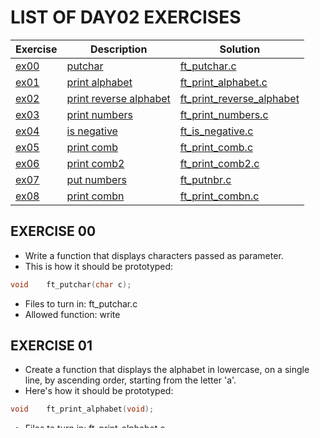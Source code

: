 # LIST OF DAY02 EXERCISES

|Exercise        |Description                    |Solution                     |
|-------------|-------------------------------|-----------------------------|
|[ex00](https://github.com/achrafelkhnissi/Computer-Science/tree/master/1337/DAYS/DAY02/ex00)         |[putchar](https://github.com/achrafelkhnissi/Computer-Science/tree/master/1337/DAYS/DAY02/ex00/README.md) |[ft_putchar.c](https://github.com/achrafelkhnissi/Computer-Science/tree/master/1337/DAYS/DAY02/ex00/ft_putchar.c)                |
|[ex01](https://github.com/achrafelkhnissi/Computer-Science/tree/master/1337/DAYS/DAY02/ex01)         |[print alphabet](https://github.com/achrafelkhnissi/Computer-Science/tree/master/1337/DAYS/DAY02/ex01/README.md)                  |[ft_print_alphabet.c](https://github.com/achrafelkhnissi/Computer-Science/tree/master/1337/DAYS/DAY02/ex01/ft_print_alphabet.c)|
|[ex02](https://github.com/achrafelkhnissi/Computer-Science/tree/master/1337/DAYS/DAY02/ex02)         |[print reverse alphabet](https://github.com/achrafelkhnissi/Computer-Science/tree/master/1337/DAYS/DAY02/ex02/README.md)             |[ft_print_reverse_alphabet](https://github.com/achrafelkhnissi/Computer-Science/tree/master/1337/DAYS/DAY02/ex02/ft_print_reverse_alphabet.c)|
|[ex03](https://github.com/achrafelkhnissi/Computer-Science/tree/master/1337/DAYS/DAY02/ex03)        |[print numbers](https://github.com/achrafelkhnissi/Computer-Science/tree/master/1337/DAYS/DAY02/ex03/README.md)  |[ft_print_numbers.c](https://github.com/achrafelkhnissi/Computer-Science/tree/master/1337/DAYS/DAY02/ex03/ft_print_numbers.c)|
|[ex04](https://github.com/achrafelkhnissi/Computer-Science/tree/master/1337/DAYS/DAY02/ex04)         |[is negative](https://github.com/achrafelkhnissi/Computer-Science/tree/master/1337/DAYS/DAY02/ex08/README.md)          |[ft_is_negative.c](https://github.com/achrafelkhnissi/Computer-Science/tree/master/1337/DAYS/DAY02/ex04/ft_isnegative.c)|
|[ex05](https://github.com/achrafelkhnissi/Computer-Science/tree/master/1337/DAYS/DAY02/ex05)         |[print comb](https://github.com/achrafelkhnissi/Computer-Science/tree/master/1337/DAYS/DAY02/ex05/README.md)              |[ft_print_comb.c](https://github.com/achrafelkhnissi/Computer-Science/tree/master/1337/DAYS/DAY02/ex05/ft_print_comb.c)|
|[ex06](https://github.com/achrafelkhnissi/Computer-Science/tree/master/1337/DAYS/DAY02/ex06)         |[print comb2](https://github.com/achrafelkhnissi/Computer-Science/tree/master/1337/DAYS/DAY02/ex06/README.md)          |[ft_print_comb2.c](https://github.com/achrafelkhnissi/Computer-Science/tree/master/1337/DAYS/DAY02/ex06/ft_print_comb2.c)|
|[ex07](https://github.com/achrafelkhnissi/Computer-Science/tree/master/1337/DAYS/DAY02/ex07)         |[put numbers](https://github.com/achrafelkhnissi/Computer-Science/tree/master/1337/DAYS/DAY02/ex07/README.md)              |[ft_putnbr.c](https://github.com/achrafelkhnissi/Computer-Science/tree/master/1337/DAYS/DAY02/ex07/ft_putnbr.c)|
|[ex08](https://github.com/achrafelkhnissi/Computer-Science/tree/master/1337/DAYS/DAY02/ex08)         |[print combn](https://github.com/achrafelkhnissi/Computer-Science/tree/master/1337/DAYS/DAY02/ex08/README.md)     |[ft_print_combn.c](https://github.com/achrafelkhnissi/Computer-Science/tree/master/1337/DAYS/DAY02/ex08/ft_print_combn_v2.c)|

## EXERCISE 00
* Write a function that displays characters passed as parameter.
* This is how it should be prototyped:
```C
void	ft_putchar(char c);
```
* Files to turn in: ft_putchar.c
* Allowed function: write

## EXERCISE 01
* Create a function that displays the alphabet in lowercase, on a single line, by ascending order, starting from the letter 'a'.
* Here's how it should be prototyped:
```C
void	ft_print_alphabet(void);
```
* Files to turn in: ft_print_alphabet.c
* Allowed funcitons: ft_putchar

## EXERCISE 02
* Create a function that displays the alphabet in lowercase, on a single line, by descending order, starting from the letter 'z'.
* Here's how it should be prototyped:
```C
void	ft_print_reverse_alphabet(void);
```
* Files to turn in: fr_reverse_alphabet.c
* Allowed functions: ft_putchar

## EXERCISE 03
* Create a function that displays all digits, on a single line, by ascending order.
* Here's how it should be prototyped:
```C
void	ft_print_numbers(void);
```
* Files to turn in: ft_print_numbers.c
* Allowed functions: ft_putchar

## EXERCISE 04
* Create a function that displays 'N' or 'P' depending on the integer's sign entered as a parameter. If **n** is negative, display 'N', if **n** is positive or null, display 'P'.
* Here's how it should be prototyped:
```C
void	ft_is_negative(int n);
```
* Files to turn in: ft_is_negative.c
* Allowed funcitons: ft_putchar

## EXERCISE 05
* Create a function that displays all different combinations of three different digits in ascending order, listed by ascending order - yes, repetition is voluntary.
* Here's the intended output:
```
$>./a.out | cat -e
012, 013, 014, 015, 016, 017, 018, 019, 023, ..., 789$>
```
* 987 isn't there because 789 already is.
* 999 isn't there because digit 9 is present more than once.
* Here's how it should be prototyped:
```C
void	ft_print_comb(void);
```
+ Files to turn in: ft_print_comb.c
+ Allowed functions: ft_putchar

## EXERCISE 06
* Create a function that displays all different combinations of two digits between 00 and 99, listed by ascending order.
* Here's the expected output:
```
$>./a.out | cat -e
00 01, 00 02, 00 03, 00 04, 00 05, ..., 00 99, 01 02, ..., 97 99, 98 99$>
```
* Here's how it should be prototyped:
```C
void	ft_print_comb2(void);
```
+ Files to turn in: ft_print_comb2.c
+ Allowed functions: ft_putchar

## EXERCISE 07
* Create a function that displays the number entered as a parameter. The function has to be able to display all possible values within an int type variable.
* Here's how it should be prototyped:
```C
void	ft_putnbr(int nbr);
```
* For example:
	* ft_putnbr(1337) displays '1337'.
+ Files to turn in: ft_putnbr.c
+ Allowed functions: ft_putchar

## EXERCISE 08
* Create a function that displays all different combinations of **n** numbers by ascending order.
* **n** will be so that: 0 < n < 10.
* If **n** == 2, here's the expected output:
```
$>./a.out | cat -e
01, 02, 03, ..., 09, 12, ..., 79, 89$>
```
* Here's how it should be prototyped:
```C
void	ft_print_combn(int n);
```
+ Files to turn in: ft_print_combn.c
+ Allowed functions: ft_putchar


